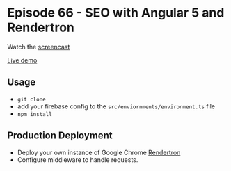 # Episode 66 - SEO with Angular 5 and Rendertron

Watch the [screencast](https://angularfirebase.com)

[Live demo](https://instafire-app.firebaseapp.com/)

## Usage

- `git clone`
- add your firebase config to the `src/enviornments/environment.ts` file 
- `npm install`

## Production Deployment

- Deploy your own instance of Google Chrome [Rendertron](https://github.com/GoogleChrome/rendertron)
- Configure middleware to handle requests.


